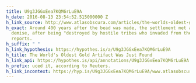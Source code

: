 ```yaml
---
title: U9g3JGGxEea7KQM6rLuE9A
h_date: 2016-08-13 23:54:52.515000000 Z
h_link_source: http://www.atlasobscura.com/articles/the-worlds-oldest-gold-artifact-was-just-found
h_exact: Around 400 years after the bead was made, the settlement met an untimely
  demise, after being "destroyed by hostile tribes who invaded from the northeast," Reuters
  reports.
h_suffix: " "
h_link_hypothesis: https://hypothes.is/a/U9g3JGGxEea7KQM6rLuE9A
h_title: The World's Oldest Gold Artifact Was Just Found
h_link_api: https://hypothes.is/api/annotations/U9g3JGGxEea7KQM6rLuE9A
h_prefix: uced it, according to Reuters. 
h_link_incontext: https://hyp.is/U9g3JGGxEea7KQM6rLuE9A/www.atlasobscura.com/articles/the-worlds-oldest-gold-artifact-was-just-found
---
```


